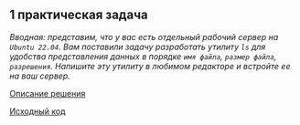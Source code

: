## 1 практическая задача

_Вводная: представим, что у вас есть отдельный рабочий сервер на `Ubuntu 22.04`. Вам поставили задачу разработать утилиту `ls` для удобства представления
данных в порядке `имя файла`, `размер файла`, `разрешения`. Напишите эту утилиту в любимом редакторе и встройте ее на ваш сервер._

[Описание решения](https://github.com/exzvor/freedevopsworkspace/blob/main/devops_grades/elementary_grade/take_1/description.md)

[Исходный код](https://github.com/exzvor/freedevopsworkspace/blob/main/devops_grades/elementary_grade/take_1/main.go)